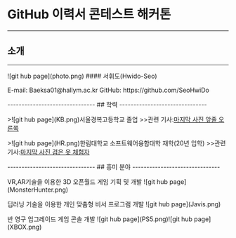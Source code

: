 # GitHub 이력서 콘테스트 해커톤 
-------------------------------
## 소개
-------------------------------
<p></p>
![git hub page](photo.png)
#### 서휘도(Hwido-Seo)
<p></p>
E-mail: Baeksa01@hallym.ac.kr
GitHub: https://github.com/SeoHwiDo
<p></p>
-------------------------------
## 학력
-------------------------------
<p></p>
>![git hub page](KB.png)서울경복고등학교 졸업
>>관련 기사:<a href=https://tong.joins.com/archives/45346/>마지막 사진 앞줄 오른쪽</a>
<p></p>
>![git hub page](HR.png)한림대학교 소프트웨어융합대학 재학(20년 입학)
>>관련 기사:<a href=https://hlsw.hallym.ac.kr/index.php?mt=page&mp=5_1&mm=oxbbs&oxid=1&cpage=1&key=&val=&CAT_ID=0&BID=302&cmd=view/>마지막 사진 검은 옷 체험자</a>
<p></p>
-------------------------------
## 흥미 분야
-------------------------------
<p></p>
VR,AR기술을 이용한 3D 오픈월드 게임 기획 및 개발
![git hub page](MonsterHunter.png)
<p></p>
딥러닝 기술을 이용한 개인 맞춤형 비서 프로그램 개발
![git hub page](Javis.png)
<p></p>
반 영구 업그레이드 게임 콘솔 개발 
![git hub page](PS5.png)![git hub page](XBOX.png)
<p></p>



